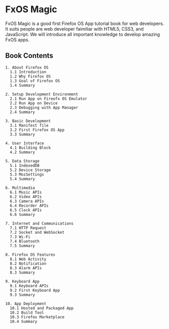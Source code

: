 # FxOS Magic
FxOS Magic is a good first Firefox OS App tutorial book for web developers. It suits people are web developer faimiliar with HTML5, CSS3, and JavaScript. We will introduce all important knowledge to develop amazing FxOS apps.

## Book Contents
```
1. About Firefox OS
  1.1 Introduction
  1.2 Why Firefox OS
  1.3 Goal of Firefox OS
  1.4 Summary

2. Setup Development Environment
  2.1 Run App on Fireofx OS Emulator
  2.2 Run App on Device
  2.3 Debugging with App Manager
  2.4 Summary

3. Basic Development
  3.1 Manifest file
  3.2 First Firefox OS App
  3.3 Summary

4. User Interface
  4.1 Building Block
  4.2 Summary

5. Data Storage
  5.1 IndexedDB
  5.2 Device Storage
  5.3 MozSettings
  5.4 Summary

6. Multimedia
  6.1 Music APIs
  6.2 Video APIs
  6.3 Camera APIs
  6.4 Recorder APIs
  6.5 Clock APIs
  6.6 Summary

7. Internet and Communications
  7.1 HTTP Request
  7.2 Socket and WebSocket
  7.3 Wi-Fi
  7.4 Bluetooth
  7.5 Summary

8. Firefox OS Features
  8.1 Web Activity
  8.2 Notification
  8.3 Alarm APIs
  8.3 Summary

9. Keyboard App
  9.1 Keyboard APIs
  9.2 First Keyboard App
  9.3 Summary

10. App Deployment
  10.1 Hosted and Packaged App
  10.2 Build Tool
  10.3 Firefox Marketplace
  10.4 Summary
```
